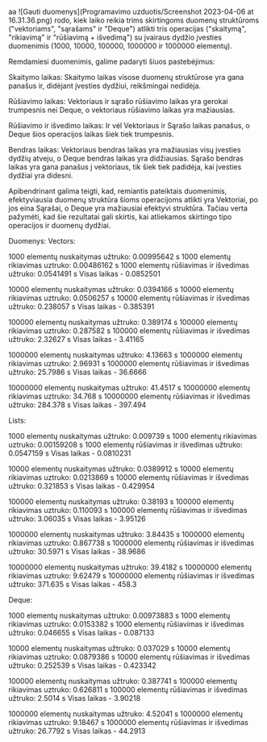 aa ![Gauti duomenys](Programavimo uzduotis/Screenshot 2023-04-06 at 16.31.36.png)
rodo, kiek laiko reikia trims skirtingoms duomenų struktūroms ("vektoriams", "sąrašams" ir "Deque") atlikti tris operacijas ("skaitymą", "rikiavimą" ir "rūšiavimą + išvedimą") su įvairaus dydžio įvesties duomenimis (1000, 10000, 100000, 1000000 ir 1000000 elementų).

Remdamiesi duomenimis, galime padaryti šiuos pastebėjimus:

Skaitymo laikas: Skaitymo laikas visose duomenų struktūrose yra gana panašus ir, didėjant įvesties dydžiui, reikšmingai nedidėja.

Rūšiavimo laikas: Vektoriaus ir sąrašo rūšiavimo laikas yra gerokai trumpesnis nei Deque, o vektoriaus rūšiavimo laikas yra mažiausias.

Rūšiavimo ir išvedimo laikas: Ir vėl Vektoriaus ir Sąrašo laikas panašus, o Deque šios operacijos laikas šiek tiek trumpesnis.

Bendras laikas: Vektoriaus bendras laikas yra mažiausias visų įvesties dydžių atveju, o Deque bendras laikas yra didžiausias. Sąrašo bendras laikas yra gana panašus į vektoriaus, tik šiek tiek padidėja, kai įvesties dydžiai yra didesni.

Apibendrinant galima teigti, kad, remiantis pateiktais duomenimis, efektyviausia duomenų struktūra šioms operacijoms atlikti yra Vektoriai, po jos eina Sąrašai, o  Deque yra mažiausiai efektyvi struktūra. Tačiau verta pažymėti, kad šie rezultatai gali skirtis, kai atliekamos skirtingo tipo operacijos ir duomenų dydžiai.

Duomenys:
Vectors:

1000 elementų nuskaitymas užtruko: 0.00995642 s
1000 elementų rikiavimas uztruko: 0.00486162 s
1000 elementų rūšiavimas ir išvedimas užtruko: 0.0541491 s
Visas laikas - 0.0852501


10000 elementų nuskaitymas užtruko: 0.0394166 s
10000 elementų rikiavimas uztruko: 0.0506257 s
10000 elementų rūšiavimas ir išvedimas užtruko: 0.238057 s
Visas laikas - 0.385391


100000 elementų nuskaitymas užtruko: 0.389174 s
100000 elementų rikiavimas uztruko: 0.287582 s
100000 elementų rūšiavimas ir išvedimas užtruko: 2.32627 s
Visas laikas - 3.41165


1000000 elementų nuskaitymas užtruko: 4.13663 s
1000000 elementų rikiavimas uztruko: 2.96931 s
1000000 elementų rūšiavimas ir išvedimas užtruko: 25.7986 s
Visas laikas - 36.6666


10000000 elementų nuskaitymas užtruko: 41.4517 s
10000000 elementų rikiavimas uztruko: 34.768 s
10000000 elementų rūšiavimas ir išvedimas užtruko: 284.378 s
Visas laikas - 397.494



Lists:

1000 elementų nuskaitymas užtruko: 0.009739 s
1000 elementų rikiavimas uztruko: 0.00159208 s
1000 elementų rūšiavimas ir išvedimas užtruko: 0.0547159 s
Visas laikas - 0.0810231


10000 elementų nuskaitymas užtruko: 0.0389912 s
10000 elementų rikiavimas uztruko: 0.0213869 s
10000 elementų rūšiavimas ir išvedimas užtruko: 0.321853 s
Visas laikas - 0.429954


100000 elementų nuskaitymas užtruko: 0.38193 s
100000 elementų rikiavimas uztruko: 0.110093 s
100000 elementų rūšiavimas ir išvedimas užtruko: 3.06035 s
Visas laikas - 3.95126


1000000 elementų nuskaitymas užtruko: 3.84435 s
1000000 elementų rikiavimas uztruko: 0.867738 s
1000000 elementų rūšiavimas ir išvedimas užtruko: 30.5971 s
Visas laikas - 38.9686


10000000 elementų nuskaitymas užtruko: 39.4182 s
10000000 elementų rikiavimas uztruko: 9.62479 s
10000000 elementų rūšiavimas ir išvedimas užtruko: 371.635 s
Visas laikas - 458.3



Deque:

1000 elementų nuskaitymas užtruko: 0.00973883 s
1000 elementų rikiavimas uztruko: 0.0153382 s
1000 elementų rūšiavimas ir išvedimas užtruko: 0.046655 s
Visas laikas - 0.087133


10000 elementų nuskaitymas užtruko: 0.037029 s
10000 elementų rikiavimas uztruko: 0.0879386 s
10000 elementų rūšiavimas ir išvedimas užtruko: 0.252539 s
Visas laikas - 0.423342


100000 elementų nuskaitymas užtruko: 0.387741 s
100000 elementų rikiavimas uztruko: 0.626811 s
100000 elementų rūšiavimas ir išvedimas užtruko: 2.5014 s
Visas laikas - 3.90218


1000000 elementų nuskaitymas užtruko: 4.52041 s
1000000 elementų rikiavimas uztruko: 9.18467 s
1000000 elementų rūšiavimas ir išvedimas užtruko: 26.7792 s
Visas laikas - 44.2913





